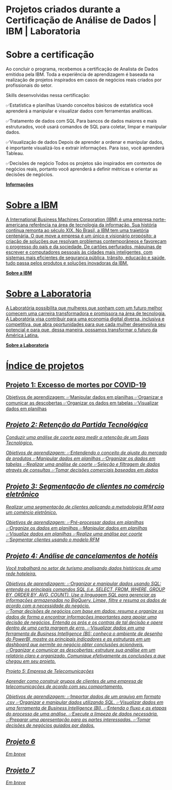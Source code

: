 # Projetos criados durante a Certificação de Análise de Dados | IBM | Laboratoria

# Sobre a certificação
Ao concluir o programa, recebemos a certificação de Analista de Dados emitidoa pela IBM. Toda a experiência de aprendizagem é baseada na realização de projetos inspirados em casos de negócios reais criados por profissionais do setor.

Skills desenvolvidas nessa certificação:

✅Estatística e planilhas
Usando conceitos básicos de estatística você aprenderá a manipular e visualizar dados com ferramentas analíticas. 

✅Tratamento de dados com SQL
Para bancos de dados maiores e mais estruturados, você usará comandos de SQL para coletar, limpar e manipular dados.

✅Visualização de dados
Depois de aprender a ordenar e manipular dados, é importante visualizá-los e extrair informações. Para isso, você aprenderá Tableau.

✅Decisões de negócio
Todos os projetos são inspirados em contextos de negócios reais, portanto você aprenderá a definir métricas e orientar as decisões de negócios.

<b><a href="https://www.laboratoria.la/br/certificacao-analise-de-dados" target="_blank"> Informações </b> 
  
# Sobre a IBM
A International Business Machines Corporation (IBM) é uma empresa norte-americana referência na área de tecnologia da informação. Sua história contínua remonta ao século XIX. No Brasil, a IBM tem uma trajetória centenária. O que move a empresa é um único e visionário propósito: a criação de soluções que resolvam problemas contemporâneos e favoreçam o progresso do país e da sociedade. De cartões perfurados, máquinas de escrever e computadores pessoais às cidades mais inteligentes, com sistemas mais eficientes de segurança pública, trânsito, educação e saúde, tudo passa pelos produtos e soluções inovadoras da IBM. 
  
<b><a href="https://www.ibm.com/" target="_blank"> Sobre a IBM </b> 
  
# Sobre a Laboratoria
A Laboratória possibilita que mulheres que sonham com um futuro melhor comecem uma carreira transformadora e promissora na área de tecnologia. A Laboratória visa contribuir para uma economia digital diversa, inclusiva e competitiva, que abra oportunidades para que cada mulher desenvolva seu potencial e para que, dessa maneira, possamos transformar o futuro da América Latina.

<b><a href="https://www.laboratoria.la/" target="_blank"> Sobre a Laboratoria </b>

  
# Índice de projetos 
## Projeto 1: Excesso de mortes por COVID-19

Objetivos de aprendizagem:
✅Manipular dados em planilhas
✅Organizar e comunicar as descobertas
✅Organizar os dados em tabelas
✅Visualizar dados em planilhas
  
<EM BREVE>
  
## Projeto 2: Retenção da Partida Tecnológica

Conduzir uma análise de coorte para medir a retenção de um Saas Tecnológico.
  
Objetivos de aprendizagem:
✅Entendendo o conceito de ajuste do mercado de produtos
✅Manipular dados em planilhas
✅Organizar os dados em tabelas
✅Realizar uma análise de coorte
✅Seleção e filtragem de dados através de consultas
✅Tomar decisões comerciais baseadas em dados
  
## Projeto 3: Segmentação de clientes no comércio eletrônico
Realizar uma segmentação de clientes aplicando a metodologia RFM para um comércio eletrônico.

Objetivos de aprendizagem:
✅Pré-processar dados em planilhas
✅Organize os dados em planilhas
✅Manipular dados em planilhas
✅Visualize dados em planilhas
✅Realize uma análise por coorte
✅Segmentar clientes usando o modelo RFM
  
## Projeto 4: Análise de cancelamentos de hotéis
  
Você trabalhará no setor de turismo analisando dados históricos de uma rede hoteleira.

Objetivos de aprendizagem:
✅Organizar e manipular dados usando SQL: entenda os principais comandos SQL (i.e. SELECT, FROM, WHERE, GROUP BY, ORDER BY, AVG, COUNT). Use a linguagem SQL para gerenciar as informações armazenadas no BigQuery. Limpe, filtre e resuma os dados de acordo com a necessidade do negócio.  
✅Tomar decisões de negócios com base em dados: resuma e organize os dados de forma a encontrar informações importantes para apoiar uma decisão de negócios. Entenda os prós e os contras de tal decisão e opere dentro de uma certa margem de erro.
✅Visualizar dados em uma ferramenta de Business Intelligence (BI): conheça o ambiente de desenho do PowerBI, mostre os principais indicadores e as estruturas em um dashboard que permite ao negócio obter conclusões acionáveis.
✅Organizar e comunicar as descobertas: estruture sua análise em um relatório claro e organizado. Comunique efetivamente as conclusões a que chegou em seu projeto.
  
Projeto 5: Empresa de Telecomunicações
  
Aprender como construir grupos de clientes de uma empresa de telecomunicações de acordo com seu comportamento.
  
Objetivos de aprendizagem:
✅Importar dados de um arquivo em formato .csv
✅Organizar e manipular dados utilizando SQL.
✅Visualizar dados em uma ferramenta de Business Intelligence (BI).
✅Entenda o fluxo e as etapas do processo de uma análise.
✅Execute a limpeza de dados necessária.
✅Preparar uma apresentação para as partes interessadas.
✅Tomar decisões de negócios guiados por dados.
  
## Projeto 6

Em breve
  
## Projeto 7

Em breve
